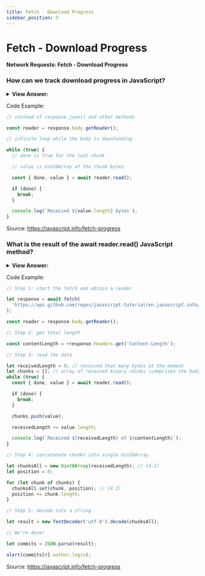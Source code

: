 ```yaml
---
title: Fetch - Download Progress
sidebar_position: 3
---
```


# Fetch - Download Progress

**Network Requests: Fetch - Download Progress**

<head>
  <title>Fetch Download Progress - JavaScript Interview Questions & Answers</title>
  <meta charSet="utf-8" />
</head>

### How can we track download progress in JavaScript?

<details>
  <summary><strong>View Answer:</strong></summary>
  <div>
  <div><strong>Interview Response:</strong> In JavaScript, we can use the fetch method to track download progress. It should be noted, there is currently no way for fetch to track upload progress. For that purpose, we should use the XMLHttpRequest. To track download progress, we can use response.body property. It is ReadableStream – a special object that provides body chunk-by-chunk, as it comes. Readable streams are described in the Streams API specification. Unlike response.text(), response.json() and other methods, response.body gives full control over the reading process, and we can count how much is consumed at any moment.
    </div>
  </div>
</details>

Code Example:

```js
// instead of response.json() and other methods

const reader = response.body.getReader();

// infinite loop while the body is downloading

while (true) {
  // done is true for the last chunk

  // value is Uint8Array of the chunk bytes

  const { done, value } = await reader.read();

  if (done) {
    break;
  }

  console.log(`Received ${value.length} bytes`);
}
```

Source: <https://javascript.info/fetch-progress>

### What is the result of the await reader.read() JavaScript method?

<details>
  <summary><strong>View Answer:</strong></summary>
  <div>
  <div><strong>Interview Response:</strong> The result of await reader.read() call is an object with two properties including done and value. The done property returns true when the reading is complete, otherwise false. The value is a typed array of bytes, Uint8Array.</div><br />
  <div><strong>Additional Info:</strong> Streams API also describes asynchronous iteration over ReadableStream with for await..of loop, but it’s not yet widely supported, so we can use while loop.
  </div>
  </div>
</details>

Code Example:

```js
// Step 1: start the fetch and obtain a reader

let response = await fetch(
  'https://api.github.com/repos/javascript-tutorial/en.javascript.info/commits?per_page=100'
);

const reader = response.body.getReader();

// Step 2: get total length

const contentLength = +response.headers.get('Content-Length');

// Step 3: read the data

let receivedLength = 0; // received that many bytes at the moment
let chunks = []; // array of received binary chunks (comprises the body)
while (true) {
  const { done, value } = await reader.read();

  if (done) {
    break;
  }

  chunks.push(value);

  receivedLength += value.length;

  console.log(`Received ${receivedLength} of ${contentLength}`);
}

// Step 4: concatenate chunks into single Uint8Array

let chunksAll = new Uint8Array(receivedLength); // (4.1)
let position = 0;

for (let chunk of chunks) {
  chunksAll.set(chunk, position); // (4.2)
  position += chunk.length;
}

// Step 5: decode into a string

let result = new TextDecoder('utf-8').decode(chunksAll);

// We're done!

let commits = JSON.parse(result);

alert(commits[0].author.login);
```

Source: <https://javascript.info/fetch-progress>
